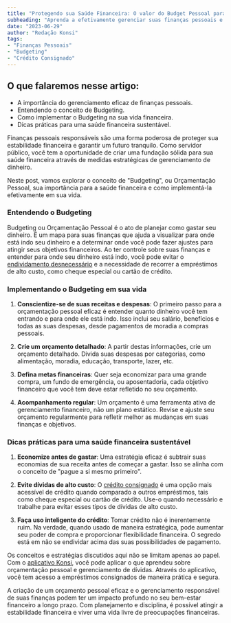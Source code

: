 ```yaml
---
title: "Protegendo sua Saúde Financeira: O valor do Budget Pessoal para Servidores Públicos"
subheading: "Aprenda a efetivamente gerenciar suas finanças pessoais e evitar o endividamento desnecessário"
date: "2023-06-29"
author: "Redação Konsi"
tags:
- "Finanças Pessoais"
- "Budgeting"
- "Crédito Consignado"
---
```


## O que falaremos nesse artigo:
- A importância do gerenciamento eficaz de finanças pessoais.
- Entendendo o conceito de Budgeting.
- Como implementar o Budgeting na sua vida financeira.
- Dicas práticas para uma saúde financeira sustentável.

Finanças pessoais responsáveis são uma forma poderosa de proteger sua estabilidade financeira e garantir um futuro tranquilo. Como servidor público, você tem a oportunidade de criar uma fundação sólida para sua saúde financeira através de medidas estratégicas de gerenciamento de dinheiro.

Neste post, vamos explorar o conceito de "Budgeting", ou Orçamentação Pessoal, sua importância para a saúde financeira e como implementá-la efetivamente em sua vida.

### Entendendo o Budgeting

Budgeting ou Orçamentação Pessoal é o ato de planejar como gastar seu dinheiro. É um mapa para suas finanças que ajuda a visualizar para onde está indo seu dinheiro e a determinar onde você pode fazer ajustes para atingir seus objetivos financeiros. Ao ter controle sobre suas finanças e entender para onde seu dinheiro está indo, você pode evitar o [endividamento desnecessário](servidores-publicos-evitar-endividamento.md) e a necessidade de recorrer a empréstimos de alto custo, como cheque especial ou cartão de crédito.

### Implementando o Budgeting em sua vida

1. **Conscientize-se de suas receitas e despesas**: O primeiro passo para a orçamentação pessoal eficaz é entender quanto dinheiro você tem entrando e para onde ele está indo. Isso inclui seu salário, benefícios e todas as suas despesas, desde pagamentos de moradia a compras pessoais.

2. **Crie um orçamento detalhado**: A partir destas informações, crie um orçamento detalhado. Divida suas despesas por categorias, como alimentação, moradia, educação, transporte, lazer, etc. 

3. **Defina metas financeiras**: Quer seja economizar para uma grande compra, um fundo de emergência, ou aposentadoria, cada objetivo financeiro que você tem deve estar refletido no seu orçamento. 

4. **Acompanhamento regular**: Um orçamento é uma ferramenta ativa de gerenciamento financeiro, não um plano estático. Revise e ajuste seu orçamento regularmente para refletir melhor as mudanças em suas finanças e objetivos.

### Dicas práticas para uma saúde financeira sustentável

1. **Economize antes de gastar**: Uma estratégia eficaz é subtrair suas economias de sua receita antes de começar a gastar. Isso se alinha com o conceito de "pague a si mesmo primeiro".

2. **Evite dívidas de alto custo**: O [crédito consignado](5-motivos-para-escolher-o-credito-consignado-publico.md) é uma opção mais acessível de crédito quando comparado a outros empréstimos, tais como cheque especial ou cartão de crédito. Use-o quando necessário e trabalhe para evitar esses tipos de dívidas de alto custo.

3. **Faça uso inteligente do crédito**: Tomar crédito não é inerentemente ruim. Na verdade, quando usado de maneira estratégica, pode aumentar seu poder de compra e proporcionar flexibilidade financeira. O segredo está em não se endividar acima das suas possibilidades de pagamento.

Os conceitos e estratégias discutidos aqui não se limitam apenas ao papel. Com o [aplicativo Konsi](https://www.konsi.com.br/download-app), você pode aplicar o que aprendeu sobre orçamentação pessoal e gerenciamento de dívidas. Através do aplicativo, você tem acesso a empréstimos consignados de maneira prática e segura.

A criação de um orçamento pessoal eficaz e o gerenciamento responsável de suas finanças podem ter um impacto profundo no seu bem-estar financeiro a longo prazo. Com planejamento e disciplina, é possível atingir a estabilidade financeira e viver uma vida livre de preocupações financeiras.